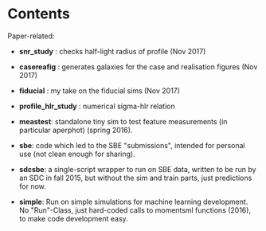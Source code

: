 Contents
========

Paper-related:
- **snr_study** : checks half-light radius of profile (Nov 2017)
- **casereafig** : generates galaxies for the case and realisation figures (Nov 2017)
- **fiducial** : my take on the fiducial sims (Nov 2017)
- **profile_hlr_study** : numerical sigma-hlr relation

- **meastest**: standalone tiny sim to test feature measurements (in particular aperphot) (spring 2016).
- **sbe**: code which led to the SBE "submissions", intended for personal use (not clean enough for sharing).
- **sdcsbe**: a single-script wrapper to run on SBE data, written to be run by an SDC in fall 2015, but without the sim and train parts, just predictions for now.
- **simple**: Run on simple simulations for machine learning development. No "Run"-Class, just hard-coded calls to momentsml functions (2016), to make code development easy.


